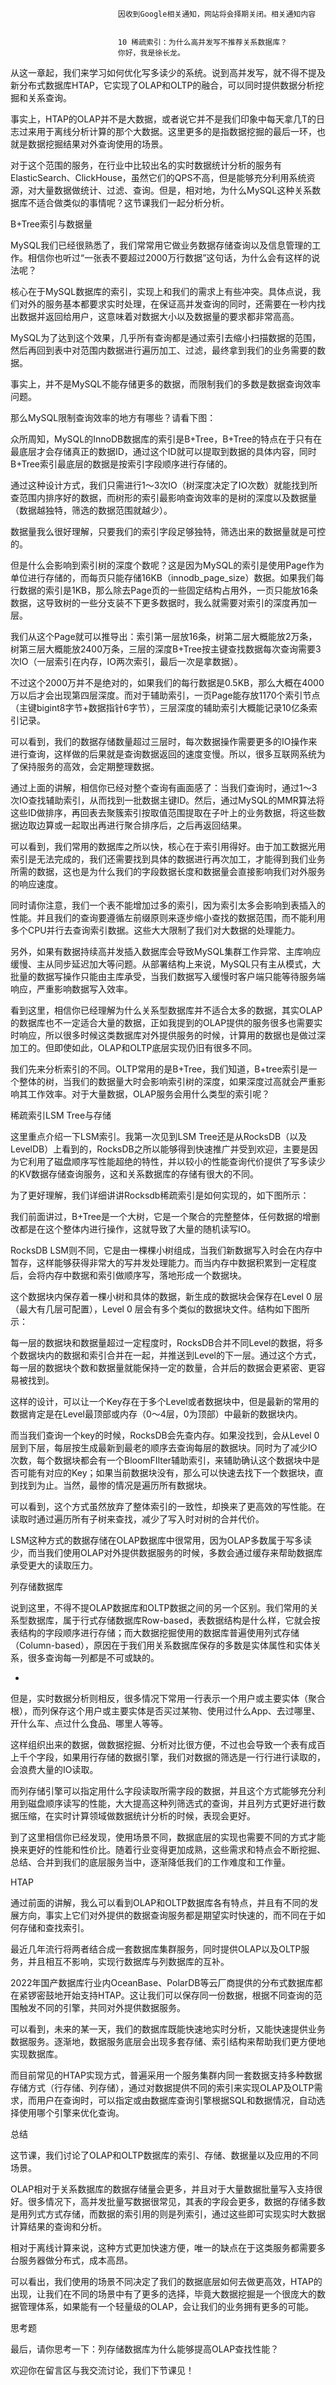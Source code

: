 
                            
                            因收到Google相关通知，网站将会择期关闭。相关通知内容
                            
                            
                            10 稀疏索引：为什么高并发写不推荐关系数据库？
                            你好，我是徐长龙。

从这一章起，我们来学习如何优化写多读少的系统。说到高并发写，就不得不提及新分布式数据库HTAP，它实现了OLAP和OLTP的融合，可以同时提供数据分析挖掘和关系查询。

事实上，HTAP的OLAP并不是大数据，或者说它并不是我们印象中每天拿几T的日志过来用于离线分析计算的那个大数据。这里更多的是指数据挖掘的最后一环，也就是数据挖掘结果对外查询使用的场景。

对于这个范围的服务，在行业中比较出名的实时数据统计分析的服务有ElasticSearch、ClickHouse，虽然它们的QPS不高，但是能够充分利用系统资源，对大量数据做统计、过滤、查询。但是，相对地，为什么MySQL这种关系数据库不适合做类似的事情呢？这节课我们一起分析分析。

B+Tree索引与数据量

MySQL我们已经很熟悉了，我们常常用它做业务数据存储查询以及信息管理的工作。相信你也听过“一张表不要超过2000万行数据”这句话，为什么会有这样的说法呢？

核心在于MySQL数据库的索引，实现上和我们的需求上有些冲突。具体点说，我们对外的服务基本都要求实时处理，在保证高并发查询的同时，还需要在一秒内找出数据并返回给用户，这意味着对数据大小以及数据量的要求都非常高高。

MySQL为了达到这个效果，几乎所有查询都是通过索引去缩小扫描数据的范围，然后再回到表中对范围内数据进行遍历加工、过滤，最终拿到我们的业务需要的数据。

事实上，并不是MySQL不能存储更多的数据，而限制我们的多数是数据查询效率问题。

那么MySQL限制查询效率的地方有哪些？请看下图：



众所周知，MySQL的InnoDB数据库的索引是B+Tree，B+Tree的特点在于只有在最底层才会存储真正的数据ID，通过这个ID就可以提取到数据的具体内容，同时B+Tree索引最底层的数据是按索引字段顺序进行存储的。

通过这种设计方式，我们只需进行1～3次IO（树深度决定了IO次数）就能找到所查范围内排序好的数据，而树形的索引最影响查询效率的是树的深度以及数据量（数据越独特，筛选的数据范围就越少）。

数据量我么很好理解，只要我们的索引字段足够独特，筛选出来的数据量就是可控的。

但是什么会影响到索引树的深度个数呢？这是因为MySQL的索引是使用Page作为单位进行存储的，而每页只能存储16KB（innodb_page_size）数据。如果我们每行数据的索引是1KB，那么除去Page页的一些固定结构占用外，一页只能放16条数据，这导致树的一些分支装不下更多数据时，我么就需要对索引的深度再加一层。

我们从这个Page就可以推导出：索引第一层放16条，树第二层大概能放2万条，树第三层大概能放2400万条，三层的深度B+Tree按主键查找数据每次查询需要3次IO（一层索引在内存，IO两次索引，最后一次是拿数据）。

不过这个2000万并不是绝对的，如果我们的每行数据是0.5KB，那么大概在4000万以后才会出现第四层深度。而对于辅助索引，一页Page能存放1170个索引节点（主键bigint8字节+数据指针6字节），三层深度的辅助索引大概能记录10亿条索引记录。

可以看到，我们的数据存储数量超过三层时，每次数据操作需要更多的IO操作来进行查询，这样做的后果就是查询数据返回的速度变慢。所以，很多互联网系统为了保持服务的高效，会定期整理数据。



通过上面的讲解，相信你已经对整个查询有画面感了：当我们查询时，通过1～3次IO查找辅助索引，从而找到一批数据主键ID。然后，通过MySQL的MMR算法将这些ID做排序，再回表去聚簇索引按取值范围提取在子叶上的业务数据，将这些数据边取边算或一起取出再进行聚合排序后，之后再返回结果。

可以看到，我们常用的数据库之所以快，核心在于索引用得好。由于加工数据光用索引是无法完成的，我们还需要找到具体的数据进行再次加工，才能得到我们业务所需的数据，这也是为什么我们的字段数据长度和数据量会直接影响我们对外服务的响应速度。

同时请你注意，我们一个表不能增加过多的索引，因为索引太多会影响到表插入的性能。并且我们的查询要遵循左前缀原则来逐步缩小查找的数据范围，而不能利用多个CPU并行去查询索引数据。这些大大限制了我们对大数据的处理能力。

另外，如果有数据持续高并发插入数据库会导致MySQL集群工作异常、主库响应缓慢、主从同步延迟加大等问题。从部署结构上来说，MySQL只有主从模式，大批量的数据写操作只能由主库承受，当我们数据写入缓慢时客户端只能等待服务端响应，严重影响数据写入效率。

看到这里，相信你已经理解为什么关系型数据库并不适合太多的数据，其实OLAP的数据库也不一定适合大量的数据，正如我提到的OLAP提供的服务很多也需要实时响应，所以很多时候这类数据库对外提供服务的时候，计算用的数据也是做过深加工的。但即使如此，OLAP和OLTP底层实现仍旧有很多不同。

我们先来分析索引的不同。OLTP常用的是B+Tree，我们知道，B+tree索引是一个整体的树，当我们的数据量大时会影响索引树的深度，如果深度过高就会严重影响其工作效率。对于大量数据，OLAP服务会用什么类型的索引呢？

稀疏索引LSM Tree与存储

这里重点介绍一下LSM索引。我第一次见到LSM Tree还是从RocksDB（以及LevelDB）上看到的，RocksDB之所以能够得到快速推广并受到欢迎，主要是因为它利用了磁盘顺序写性能超绝的特性，并以较小的性能查询代价提供了写多读少的KV数据存储查询服务，这和关系数据库的存储有很大的不同。

为了更好理解，我们详细讲讲Rocksdb稀疏索引是如何实现的，如下图所示：

我们前面讲过，B+Tree是一个大树，它是一个聚合的完整整体，任何数据的增删改都是在这个整体内进行操作，这就导致了大量的随机读写IO。

RocksDB LSM则不同，它是由一棵棵小树组成，当我们新数据写入时会在内存中暂存，这样能够获得非常大的写并发处理能力。而当内存中数据积累到一定程度后，会将内存中数据和索引做顺序写，落地形成一个数据块。

这个数据块内保存着一棵小树和具体的数据，新生成的数据块会保存在Level 0 层（最大有几层可配置），Level 0 层会有多个类似的数据块文件。结构如下图所示：



每一层的数据块和数据量超过一定程度时，RocksDB合并不同Level的数据，将多个数据块内的数据和索引合并在一起，并推送到Level的下一层。通过这个方式，每一层的数据块个数和数据量就能保持一定的数量，合并后的数据会更紧密、更容易被找到。

这样的设计，可以让一个Key存在于多个Level或者数据块中，但是最新的常用的数据肯定是在Level最顶部或内存（0～4层，0为顶部）中最新的数据块内。



而当我们查询一个key的时候，RocksDB会先查内存。如果没找到，会从Level 0层到下层，每层按生成最新到最老的顺序去查询每层的数据块。同时为了减少IO次数，每个数据块都会有一个BloomFIlter辅助索引，来辅助确认这个数据块中是否可能有对应的Key；如果当前数据块没有，那么可以快速去找下一个数据块，直到找到为止。当然，最惨的情况是遍历所有数据块。

可以看到，这个方式虽然放弃了整体索引的一致性，却换来了更高效的写性能。在读取时通过遍历所有子树来查找，减少了写入时对树的合并代价。

LSM这种方式的数据存储在OLAP数据库中很常用，因为OLAP多数属于写多读少，而当我们使用OLAP对外提供数据服务的时候，多数会通过缓存来帮助数据库承受更大的读取压力。

列存储数据库

说到这里，不得不提OLAP数据库和OLTP数据之间的另一个区别。我们常用的关系型数据库，属于行式存储数据库Row-based，表数据结构是什么样，它就会按表结构的字段顺序进行存储；而大数据挖掘使用的数据库普遍使用列式存储（Column-based），原因在于我们用关系数据库保存的多数是实体属性和实体关系，很多查询每一列都是不可或缺的。

-


但是，实时数据分析则相反，很多情况下常用一行表示一个用户或主要实体（聚合根），而列保存这个用户或主要实体是否买过某物、使用过什么App、去过哪里、开什么车、点过什么食品、哪里人等等。

这样组织出来的数据，做数据挖掘、分析对比很方便，不过也会导致一个表有成百上千个字段，如果用行存储的数据引擎，我们对数据的筛选是一行行进行读取的，会浪费大量的IO读取。

而列存储引擎可以指定用什么字段读取所需字段的数据，并且这个方式能够充分利用到磁盘顺序读写的性能，大大提高这种列筛选式的查询，并且列方式更好进行数据压缩，在实时计算领域做数据统计分析的时候，表现会更好。



到了这里相信你已经发现，使用场景不同，数据底层的实现也需要不同的方式才能换来更好的性能和性价比。随着行业变得更加成熟，这些需求和特点会不断挖掘、总结、合并到我们的底层服务当中，逐渐降低我们的工作难度和工作量。

HTAP

通过前面的讲解，我么可以看到OLAP和OLTP数据库各有特点，并且有不同的发展方向，事实上它们对外提供的数据查询服务都是期望实时快速的，而不同在于如何存储和查找索引。

最近几年流行将两者结合成一套数据库集群服务，同时提供OLAP以及OLTP服务，并且相互不影响，实现行数据库与列数据库的互补。

2022年国产数据库行业内OceanBase、PolarDB等云厂商提供的分布式数据库都在紧锣密鼓地开始支持HTAP。这让我们可以保存同一份数据，根据不同查询的范围触发不同的引擎，共同对外提供数据服务。

可以看到，未来的某一天，我们的数据库既能快速地实时分析，又能快速提供业务数据服务。逐渐地，数据服务底层会出现多套存储、索引结构来帮助我们更方便地实现数据库。

而目前常见的HTAP实现方式，普遍采用一个服务集群内同一套数据支持多种数据存储方式（行存储、列存储），通过对数据提供不同的索引来实现OLAP及OLTP需求，而用户在查询时，可以指定或由数据库查询引擎根据SQL和数据情况，自动选择使用哪个引擎来优化查询。

总结

这节课，我们讨论了OLAP和OLTP数据库的索引、存储、数据量以及应用的不同场景。

OLAP相对于关系数据库的数据存储量会更多，并且对于大量数据批量写入支持很好。很多情况下，高并发批量写数据很常见，其表的字段会更多，数据的存储多数是用列式方式存储，而数据的索引用的则是列索引，通过这些即可实现实时大数据计算结果的查询和分析。

相对于离线计算来说，这种方式更加快速方便，唯一的缺点在于这类服务都需要多台服务器做分布式，成本高昂。

可以看出，我们使用的场景不同决定了我们的数据底层如何去做更高效，HTAP的出现，让我们在不同的场景中有了更多的选择，毕竟大数据挖掘是一个很庞大的数据管理体系，如果能有一个轻量级的OLAP，会让我们的业务拥有更多的可能。

思考题

最后，请你思考一下：列存储数据库为什么能够提高OLAP查找性能？

欢迎你在留言区与我交流讨论，我们下节课见！

                        
                        
                            